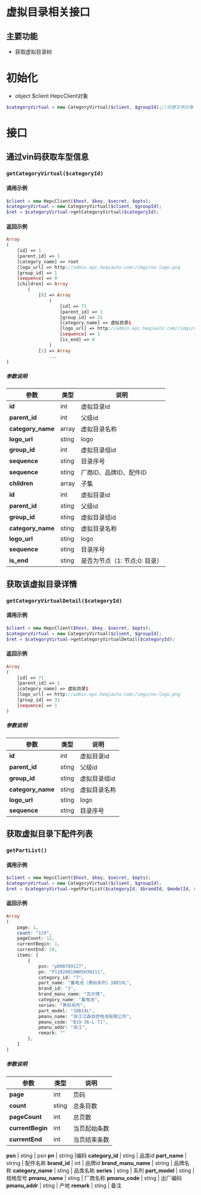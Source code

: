 # 虚拟目录相关接口

## 主要功能

- 获取虚拟目录树

# 初始化

+ object  $client  HepcClient对象

```php
$categoryVirtual = new CategoryVirtual($client, $groupId);//创建实例对象
```

# 接口

## 通过vin码获取车型信息

### `getCategoryVirtual($categoryId)`

#### 调用示例

```php
$client = new HepcClient($host, $key, $secret, $opts);
$categoryVirtual = new CategoryVirtual($client, $groupId);
$ret = $categoryVirtual->getCategoryVirtual($categoryId);
```

#### 返回示例
```php
Array
(
    [id] => 1
    [parent_id] => 1
    [category_name] => root
    [logo_url] => http://admin.epc.heqiauto.com//imgs/no-logo.png
    [group_id] => 1
    [sequence] => 0
    [children] => Array
        (
            [0] => Array
                (
                    [id] => 71
                    [parent_id] => 1
                    [group_id] => 31
                    [category_name] => 虚拟目录1
                    [logo_url] => http://admin.epc.heqiauto.com//imgs/no-logo.png
                    [sequence] => 1
                    [is_end] => 0
                )
            [1] => Array
                ...
)
```

##### 参数说明

参数 | 类型 | 说明
--- | --- | ---
**id** | int | 虚拟目录id
**parent_id** | int | 父级id
**category_name** | array | 虚拟目录名称
**logo_url** | sting | logo
**group_id** | int | 虚拟目录组id
**sequence** | sting | 目录序号
**sequence** | sting | 厂商ID、品牌ID、配件ID
**children** | array | 子集
**id** | int |虚拟目录id
**parent_id** | sting | 父级id
**group_id** | sting | 虚拟目录组id
**category_name** | sting | 虚拟目录名称
**logo_url** | sting | logo
**sequence** | sting | 目录序号
**is_end** | sting | 是否为节点（1: 节点;0: 目录）

## 获取该虚拟目录详情

### `getCategoryVirtualDetail($categoryId)`

#### 调用示例

```php
$client = new HepcClient($host, $key, $secret, $opts);
$categoryVirtual = new CategoryVirtual($client, $groupId);
$ret = $categoryVirtual->getCategoryVirtualDetail($categoryId);
```

#### 返回示例
```php
Array
(
    [id] => 71
    [parent_id] => 1
    [category_name] => 虚拟目录1
    [logo_url] => http://admin.epc.heqiauto.com//imgs/no-logo.png
    [group_id] => 31
    [sequence] => 1
)
```
##### 参数说明

参数 | 类型 | 说明
--- | --- | ---
**id** | int |虚拟目录id
**parent_id** | sting | 父级id
**group_id** | sting | 虚拟目录组id
**category_name** | sting | 虚拟目录名称
**logo_url** | sting | logo
**sequence** | sting | 目录序号


## 获取虚拟目录下配件列表

### `getPartList()`

#### 调用示例

```php
$client = new HepcClient($host, $key, $secret, $opts);
$categoryVirtual = new CategoryVirtual($client, $groupId);
$ret = $categoryVirtual->getPartList($categoryId, $brandId, $modelId, $pvIds, $page,$limit, $seriesId);;
```

#### 返回示例
```php
Array
(
    page: 1,
    count: "119",
    pageCount: 12,
    currentBegin: 1,
    currentEnd: 10,
    items: [
        {
            psn: "p000789127",
            pn: "P11020019WH5H3N111",
            category_id: "7",
            part_name: "蓄电池（黑标系列）38B19L",
            brand_id: "2",
            brand_manu_name: "瓦尔塔",
            category_name: "蓄电池",
            series: "黑标系列",
            part_model: "38B19L",
            pmanu_name: "浙江江森自控电池有限公司",
            pmanu_code: "B19-36-L-T1",
            pmanu_addr: "浙江",
            remark: ""
        },
    ]
)
```
##### 参数说明

参数 | 类型 | 说明
--- | --- | ---
**page** | int |页码
**count** | sting | 总条目数
**pageCount** | int | 总页数
**currentBegin** | int | 当页起始条数
**currentEnd** | int | 当页结束条数

**psn** | sting | psn
**pn** | string |编码
**category_id** | sting | 品类id
**part_name** | string | 配件名称
**brand_id** | int | 品牌id
**brand_manu_name** | string | 品牌名称
**category_name** | sting | 品类名称
**series** | sting | 系列
**part_model** | sting | 规格型号
**pmanu_name** | sting | 厂商名称
**pmanu_code** | sting | 出厂编码
**pmanu_addr** | sting | 产地
**remark** | sting | 备注